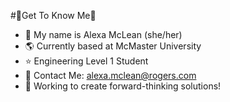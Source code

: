 #🌸Get To Know Me🌸

- 🎀 My name is Alexa McLean (she/her)
- 🌎 Currently based at McMaster University
- ⭐ Engineering Level 1 Student
- 🔭 Contact Me: alexa.mclean@rogers.com
- 🌊 Working to create forward-thinking solutions!
